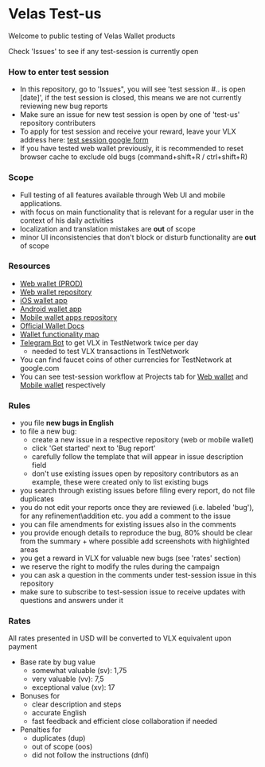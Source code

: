 # Velas Test-us
Welcome to public testing of Velas Wallet products

Check 'Issues' to see if any test-session is currently open

### How to enter test session
- In this repository, go to 'Issues", you will see 'test session #.. is open [date]', if the test session is closed, this means we are not currently reviewing new bug reports
- Make sure an issue for new test session is open by one of 'test-us' repository contributers
- To apply for test session and receive your reward, leave your VLX address here: [test session google form](https://forms.gle/Ko1Zme7PubfYNYve7)
- If you have tested web wallet previously, it is recommended to reset browser cache to exclude old bugs (command+shift+R / ctrl+shift+R)

### Scope

- Full testing of all features available through Web UI and mobile applications. 
- with focus on main functionality that is relevant for a regular user in the context of his daily activities
- localization and translation mistakes are **out** of scope
- minor UI inconsistencies that don't block or disturb functionality are **out** of scope

### Resources

- [Web wallet (PROD)](https://wallet.velas.com/) 
- [Web wallet repository](https://github.com/velas/JsWallet)
- [iOS wallet app](https://apps.apple.com/us/app/velas-mobile-wallet/id1541032748)
- [Android wallet app](https://play.google.com/store/apps/details?id=com.velas.mobile_wallet&hl=en&gl=US)
- [Mobile wallet apps repository](https://github.com/velas/mobile-wallet)
- [Official Wallet Docs](https://support.velas.com/hc/en-150/sections/360004308360-Questions-and-answers)
- [Wallet functionality map](https://miro.com/app/board/o9J_kgErsAQ=/)
- [Telegram Bot](https://t.me/velas_faucet_bot) to get VLX in TestNetwork twice per day
  - needed to test VLX transactions in TestNetwork
- You can find faucet coins of other currencies for TestNetwork at google.com
- You can see test-session workflow at Projects tab for [Web wallet](https://github.com/velas/JsWallet/projects/) and [Mobile wallet](https://github.com/velas/mobile-wallet/projects) respectively

### Rules

- you file **new bugs in English**
- to file a new bug:
  - create a new issue in a respective repository (web or mobile wallet)
  - click 'Get started' next to 'Bug report'
  - carefully follow the template that will appear in issue description field
  - don't use existing issues open by repository contributors as an example, these were created only to list existing bugs
- you search through existing issues before filing every report, do not file duplicates
- you do not edit your reports once they are reviewed (i.e. labeled 'bug'), for any refinement\addition etc. you add a comment to the issue
- you can file amendments for existing issues also in the comments
- you provide enough details to reproduce the bug, 80% should be clear from the summary + where possible add screenshots with highlighted areas 
- you get a reward in VLX for valuable new bugs (see 'rates' section)
- we reserve the right to modify the rules during the campaign
- you can ask a question in the comments under test-session issue in this repository
- make sure to subscribe to test-session issue to receive updates with questions and answers under it

### Rates
All rates presented in USD will be converted to VLX equivalent upon payment

- Base rate by bug value
  - somewhat valuable (sv): 1,75
  - very valuable (vv): 7,5
  - exceptional value (xv): 17
- Bonuses for
  - clear description and steps
  - accurate English
  - fast feedback and efficient close collaboration if needed
- Penalties for
  - duplicates (dup)
  - out of scope (oos)
  - did not follow the instructions (dnfi)
